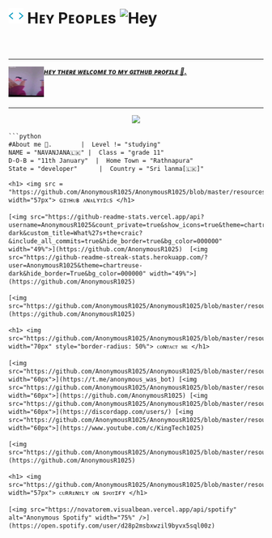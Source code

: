 <p align="left" style="font-size:30px;">
    <b><img src="https://github.com/ItsmeHyper13/ItsmeHyper13/blob/SparkelAD1317/SparkelAD/htmlanime.webp" height="30px">
      Hᴇʏ Pᴇᴏᴘʟᴇs
    <img src="https://media.giphy.com/media/hvRJCLFzcasrR4ia7z/giphy.gif" height="20px" alt="Hey">
    </b> 
</p><br>



----



<p>
    <img src="https://github.com/ItsmeHyper13/ItsmeHyper13/blob/SparkelAD1317/SparkelAD/itsme.gif" alt="its gif" height="60px" width="70px" align="left">
    <b>
        <i>
            <u align="right">
            ʜᴇʏ ᴛʜᴇʀᴇ ᴡᴇʟᴄᴏᴍᴇ ᴛᴏ ᴍʏ ɢɪᴛʜᴜʙ ᴘʀᴏғɪʟᴇ 🌺.
            </u>
        </i>
    </b>
</p><br><br>




----




<p align="center">
<img src="https://readme-typing-svg.herokuapp.com?font=&size=14&duration=2000&color=00B348&multiline=true&height=120&lines=My+Name+Is+Navanjana+SL🇱🇰+%E2%98%81%EF%B8%8F.;%C2%BB%C2%BB%C2%BB%C2%BB%C2%BB%C2%BB%C2%BB%C2%BB%C2%BB;My+Favourite+Languages+%F0%9F%8C%BA;%C2%BB%C2%BB%C2%BB%C2%BB%C2%BB%C2%BB%C2%BB%C2%BB%C2%BB;HTML-%5BPro%E2%9D%A4%EF%B8%8F%5D%2C+CSS-%5BAdv%F0%9F%92%A1%5D;Python-%5BNoob%5D+.....">
</p>

 ```
```python
#About me 🌺.        |  Level != "studying"
NAME = "NAVANJANA🇱🇰" |  Class = "grade 11"
D-O-B = "11th January"  |  Home Town = "Rathnapura"
State = "developer"      |  Country = "Sri lanma[🇱🇰]"

```
 ```
<h1> <img src = "https://github.com/AnonymousR1025/AnonymousR1025/blob/master/resources/analytics.webp" width="57px"> ɢɪᴛʜᴜʙ ᴀɴᴀʟʏᴛɪᴄs </h1>

[<img src="https://github-readme-stats.vercel.app/api?username=AnonymousR1025&count_private=true&show_icons=true&theme=chartreuse-dark&custom_title=What%27s+the+craic?&include_all_commits=true&hide_border=true&bg_color=000000" width="49%">](https://github.com/AnonymousR1025)  [<img src="https://github-readme-streak-stats.herokuapp.com/?user=AnonymousR1025&theme=chartreuse-dark&hide_border=True&bg_color=000000" width="49%">](https://github.com/AnonymousR1025)

[<img src="https://github.com/AnonymousR1025/AnonymousR1025/blob/master/resources/hr.gif"/>](https://github.com/AnonymousR1025)

<h1> <img src="https://github.com/AnonymousR1025/AnonymousR1025/blob/master/resources/connect.gif" width="70px" style="border-radius: 50%"> ᴄᴏɴᴛᴀᴄᴛ ᴍᴇ </h1>

 [<img src="https://github.com/AnonymousR1025/AnonymousR1025/blob/master/resources/telegram_icon.png" width="60px">](https://t.me/anonymous_was_bot) [<img src="https://github.com/AnonymousR1025/AnonymousR1025/blob/master/resources/github_icon.png" width="60px">](https://github.com/AnonymousR1025) [<img src="https://github.com/AnonymousR1025/AnonymousR1025/blob/master/resources/discord_logo.png" width="60px">](https://discordapp.com/users/) [<img src="https://github.com/AnonymousR1025/AnonymousR1025/blob/master/resources/youtube_icon.png" width="60px">](https://www.youtube.com/c/KingTech1025)

[<img src="https://github.com/AnonymousR1025/AnonymousR1025/blob/master/resources/hr.gif"/>](https://github.com/AnonymousR1025)

<h1> <img src="https://github.com/AnonymousR1025/AnonymousR1025/blob/master/resources/songs.gif" width="57px"> ᴄᴜʀʀᴇɴᴛʟʏ ᴏɴ sᴘᴏᴛɪғʏ </h1>

[<img src="https://novatorem.visualbean.vercel.app/api/spotify" alt="Anonymous Spotify" width="75%" />](https://open.spotify.com/user/d28p2msbxwzil9byvx5sql00z)
